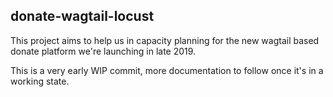 donate-wagtail-locust
---------------------

This project aims to help us in capacity planning for the new wagtail based donate platform we're launching in late 2019.

This is a very early WIP commit, more documentation to follow once it's in a working state.